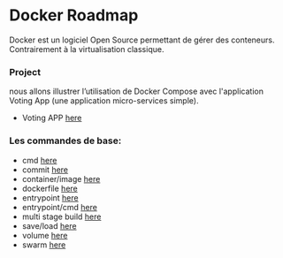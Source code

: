 # Docker Roadmap
Docker est un logiciel Open Source permettant de gérer des conteneurs. Contrairement à la virtualisation classique.

### Project
nous allons illustrer l’utilisation de Docker Compose avec l'application Voting App (une application micro-services simple).
- Voting APP [here](./voting-app)

### Les commandes de base: 
- cmd [here](./cmd)
- commit [here](./commit)
- container/image [here](./container-image)
- dockerfile [here](./dockerfile)
- entrypoint [here](./entrypoint)
- entrypoint/cmd [here](./entrypoint-cmd)
- multi stage build [here](./multi-stage-build)
- save/load [here](./save-load)
- volume [here](./volume)
- swarm [here](./swarm)
